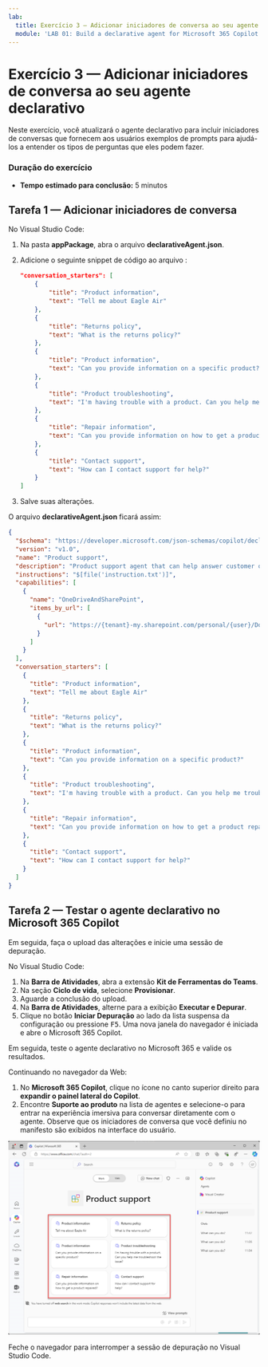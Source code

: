 ```yaml
---
lab:
  title: Exercício 3 — Adicionar iniciadores de conversa ao seu agente declarativo
  module: 'LAB 01: Build a declarative agent for Microsoft 365 Copilot using Visual Studio Code'
---
```


# Exercício 3 — Adicionar iniciadores de conversa ao seu agente declarativo

Neste exercício, você atualizará o agente declarativo para incluir iniciadores de conversas que fornecem aos usuários exemplos de prompts para ajudá-los a entender os tipos de perguntas que eles podem fazer.

### Duração do exercício

- **Tempo estimado para conclusão:** 5 minutos

## Tarefa 1 — Adicionar iniciadores de conversa

No Visual Studio Code:

1. Na pasta **appPackage**, abra o arquivo **declarativeAgent.json**.
1. Adicione o seguinte snippet de código ao arquivo :

   ```json
   "conversation_starters": [
       {
           "title": "Product information",
           "text": "Tell me about Eagle Air"
       },
       {
           "title": "Returns policy",
           "text": "What is the returns policy?"
       },
       {
           "title": "Product information",
           "text": "Can you provide information on a specific product?"
       },
       {
           "title": "Product troubleshooting",
           "text": "I'm having trouble with a product. Can you help me troubleshoot the issue?"
       },
       {
           "title": "Repair information",
           "text": "Can you provide information on how to get a product repaired?"
       },
       {
           "title": "Contact support",
           "text": "How can I contact support for help?"
       }
   ]
   ```

1. Salve suas alterações.

O arquivo **declarativeAgent.json** ficará assim:

```json
{
  "$schema": "https://developer.microsoft.com/json-schemas/copilot/declarative-agent/v1.0/schema.json",
  "version": "v1.0",
  "name": "Product support",
  "description": "Product support agent that can help answer customer queries about Contoso Electronics products",
  "instructions": "$[file('instruction.txt')]",
  "capabilities": [
    {
      "name": "OneDriveAndSharePoint",
      "items_by_url": [
        {
          "url": "https://{tenant}-my.sharepoint.com/personal/{user}/Documents/Products"
        }
      ]
    }
  ],
  "conversation_starters": [
    {
      "title": "Product information",
      "text": "Tell me about Eagle Air"
    },
    {
      "title": "Returns policy",
      "text": "What is the returns policy?"
    },
    {
      "title": "Product information",
      "text": "Can you provide information on a specific product?"
    },
    {
      "title": "Product troubleshooting",
      "text": "I'm having trouble with a product. Can you help me troubleshoot the issue?"
    },
    {
      "title": "Repair information",
      "text": "Can you provide information on how to get a product repaired?"
    },
    {
      "title": "Contact support",
      "text": "How can I contact support for help?"
    }
  ]
}
```

## Tarefa 2 — Testar o agente declarativo no Microsoft 365 Copilot

Em seguida, faça o upload das alterações e inicie uma sessão de depuração.

No Visual Studio Code:

1. Na **Barra de Atividades**, abra a extensão **Kit de Ferramentas do Teams**.
1. Na seção **Ciclo de vida**, selecione **Provisionar**.
1. Aguarde a conclusão do upload.
1. Na **Barra de Atividades**, alterne para a exibição **Executar e Depurar**.
1. Clique no botão **Iniciar Depuração** ao lado da lista suspensa da configuração ou pressione <kbd>F5</kbd>. Uma nova janela do navegador é iniciada e abre o Microsoft 365 Copilot.

Em seguida, teste o agente declarativo no Microsoft 365 e valide os resultados.

Continuando no navegador da Web:

1. No **Microsoft 365 Copilot**, clique no ícone no canto superior direito para **expandir o painel lateral do Copilot**.
1. Encontre **Suporte ao produto** na lista de agentes e selecione-o para entrar na experiência imersiva para conversar diretamente com o agente. Observe que os iniciadores de conversa que você definiu no manifesto são exibidos na interface do usuário.

![Captura de tela do Microsoft Edge mostrando o agente declarativo de Suporte ao produto na experiência imersiva com iniciadores de conversa personalizados.](../media/LAB_01/test-conversation-starters.png)

Feche o navegador para interromper a sessão de depuração no Visual Studio Code.